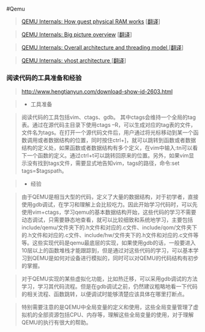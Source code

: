 #Qemu

> [QEMU Internals: How guest physical RAM works](http://blog.vmsplice.net/2016/01/qemu-internals-how-guest-physical-ram.html) [[翻译](https://www.ibm.com/developerworks/community/blogs/5144904d-5d75-45ed-9d2b-cf1754ee936a/entry/20160921?lang=zh)]

> [QEMU Internals: Big picture overview](http://blog.vmsplice.net/2011/03/qemu-internals-big-picture-overview.html) [[翻译](https://www.ibm.com/developerworks/community/blogs/5144904d-5d75-45ed-9d2b-cf1754ee936a/entry/20160805?lang=zh)]

> [QEMU Internals: Overall architecture and threading model
](http://blog.vmsplice.net/2011/03/qemu-internals-overall-architecture-and.html) [[翻译](https://www.ibm.com/developerworks/community/blogs/5144904d-5d75-45ed-9d2b-cf1754ee936a/entry/20161222?lang=en)]

> [QEMU Internals: vhost architecture
](http://blog.vmsplice.net/2011/09/qemu-internals-vhost-architecture.html) [[翻译](http://www.cnblogs.com/scottieyuyang/p/6050798.html)]

### 阅读代码的工具准备和经验
> http://www.hengtianyun.com/download-show-id-2603.html 

> * 工具准备

> 阅读代码的工具包括vim、ctags、gdb。
其中ctags会维持一个全局的tag表。通过在源代码主目录下使用ctags –R，可以生成对应的tag表的文件，文件名为tags。在打开一个源代码文件后，用户通过将光标移动到某一个函数调用或者数据结构的位置，同时按住ctrl+]，就可以跳转到函数或者数据结构的定义处，如果函数或者数据结构有多个定义，在vim中输入:tn可以看下一个函数的定义。通过ctrl+t可以跳转回原来的位置。另外，如果vim显示没有找到tags文件，需要显式地告知vim，tags的路径，命令:set tags=$tagspath。

> * 经验

>由于QEMU是相当大型的代码，定义了大量的数据结构，对于初学者，直接使用gdb调试，在学习和理解上会比较吃力。因此开始学习代码时，可以先使用vim+ctags，学习qemu的基本数据结构开始，这些代码的学习不需要动态调试，只需要静态地查看，就可以比较细致和系统地学习，主要包括include/qemu/文件夹下的.h文件和对应的.c文件、include/qom/文件夹下的.h文件和对应的.c文件、include/hw/文件夹下的.h文件和对应的.c文件等等。这些实现代码是qemu最底层的实现，如果使用gdb的话，一般要进入10层以上的函数堆栈才能跟踪到，但是通过对这些代码的学习，可以基本学习到QEMU是如何对设备进行模拟的，同时可以对QEMU的代码结构有初步的掌握。

>对于QEMU实现的某些虚拟化功能，比如热迁移，可以采用gdb调试的方法学习，学习其代码流程。但是在gdb调试之前，仍然建议粗略地看一下代码的相关流程、函数跳转，以便调试时能够清楚应该具体在哪里打断点。

>特别需要注意的是QEMU中全局变量的定义和使用，这些全局变量管理了虚拟机的全部资源包括CPU、内存等，理解这些全局变量的使用，对于理解QEMU的执行有很大的帮助。
